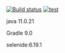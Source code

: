 [![Build status](https://ci.appveyor.com/api/projects/status/kmgffwjsku6g7j6v?svg=true)](https://ci.appveyor.com/project/1000karat/github-selenide-test) [![test](https://github.com/1000karat/github-selenide-test/actions/workflows/test.yml/badge.svg)](https://github.com/1000karat/github-selenide-test/actions/workflows/test.yml)

java 11.0.21

Gradle 9.0

selenide:6.19.1
